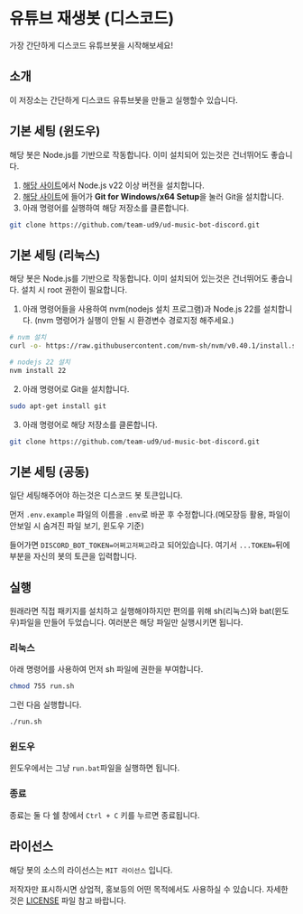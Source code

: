 # 유튜브 재생봇 (디스코드)
가장 간단하게 디스코드 유튜브봇을 시작해보세요!

## 소개
이 저장소는 간단하게 디스코드 유튜브봇을 만들고 실행할수 있습니다.

## 기본 세팅 (윈도우)
해당 봇은 Node.js를 기반으로 작동합니다. 이미 설치되어 있는것은 건너뛰어도 좋습니다.
1. [해당 사이트](https://nodejs.org/ko/download)에서 Node.js v22 이상 버전을 설치합니다.
2. [해당 사이트](https://git-scm.com/downloads/win)에 들어가 **Git for Windows/x64 Setup**을 눌러 Git을 설치합니다.
3. 아래 명령어를 실행하여 해당 저장소를 클론합니다.
```bash
git clone https://github.com/team-ud9/ud-music-bot-discord.git
```

## 기본 세팅 (리눅스)
해당 봇은 Node.js를 기반으로 작동합니다. 이미 설치되어 있는것은 건너뛰어도 좋습니다. 설치 시 root 권한이 필요합니다.
1. 아래 명령어들을 사용하여 nvm(nodejs 설치 프로그램)과 Node.js 22를 설치합니다. (nvm 명령어가 실행이 안될 시 환경변수 경로지정 해주세요.)
```bash
# nvm 설치
curl -o- https://raw.githubusercontent.com/nvm-sh/nvm/v0.40.1/install.sh | bash

# nodejs 22 설치
nvm install 22
```
2. 아래 명령어로 Git을 설치합니다.
```bash
sudo apt-get install git
```
3. 아래 명령어로 해당 저장소를 클론합니다.
```bash
git clone https://github.com/team-ud9/ud-music-bot-discord.git
```

## 기본 세팅 (공동)
일단 세팅해주어야 하는것은 디스코드 봇 토큰입니다.

먼저 `.env.example` 파일의 이름을 `.env`로 바꾼 후 수정합니다.(메모장등 활용, 파일이 안보일 시 숨겨진 파일 보기, 윈도우 기준)

들어가면 `DISCORD_BOT_TOKEN=어쩌고저쩌고`라고 되어있습니다. 여기서 `...TOKEN=`뒤에 부분을 자신의 봇의 토큰을 입력합니다.

## 실행
원래라면 직접 패키지를 설치하고 실행해야하지만 편의를 위해 sh(리눅스)와 bat(윈도우)파일을 만들어 두었습니다. 여러분은 해당 파일만 실행시키면 됩니다.

### 리눅스
아래 명령어를 사용하여 먼저 sh 파일에 권한을 부여합니다.
```bash
chmod 755 run.sh
```
그런 다음 실행합니다.
```bash
./run.sh
```

### 윈도우
윈도우에서는 그냥 `run.bat`파일을 실행하면 됩니다.

### 종료
종료는 둘 다 쉘 창에서 `Ctrl + C` 키를 누르면 종료됩니다.

## 라이선스
해당 봇의 소스의 라이선스는 `MIT 라이선스` 입니다.

저작자만 표시하시면 상업적, 홍보등의 어떤 목적에서도 사용하실 수 있습니다. 자세한 것은 [LICENSE](https://github.com/team-ud9/ud-music-bot-discord/blob/main/LICENSE) 파일 참고 바랍니다.

